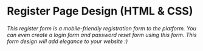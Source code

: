 # Register Page Design (HTML & CSS)

###### This register form is a mobile-friendly registration form to the platform. You can even create a login form and password reset form using this form. This form design will add elegance to your website :)

